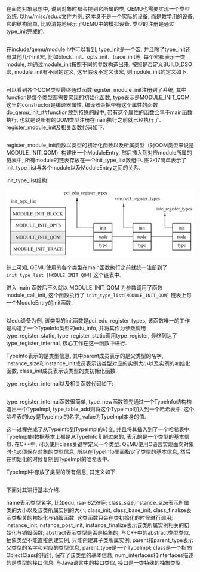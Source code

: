 
在面向对象思想中, 说到对象时都会提到它所属的类, QEMU也需要实现一个类型系统. 以hw/misc/edu.c文件为例, 这本身不是一个实际的设备, 而是教学用的设备, 它的结构简单, 比较清楚地展示了QEMU中的模拟设备. 类型的注册是通过type_init完成的.

```cpp

```

在include/qemu/module.h中可以看到, type_init是一个宏, 并且除了type_init还有其他几个init宏, 比如block_init、opts_init、trace_init等, 每个宏都表示一类module, 均通过module_init按照不同的参数构造出来. 按照是否定义BUILD_DSO宏, module_init有不同的定义, 这里假设不定义该宏, 则module_init的定义如下.

```cpp

```

可以看到各个QOM类型最终通过函数register_module_init注册到了系统, 其中function是每个类型都需要实现的初始化函数, type表示是MODULE_INIT_QOM. 这里的constructor是编译器属性, 编译器会把带有这个属性的函数do_qemu_init_##function放到特殊的段中, 带有这个属性的函数会早于main函数执行, 也就是说所有的QOM类型注册在main执行之前就已经执行了. register_module_init及相关函数代码如下.

```cpp

```

register_module_init函数以类型的初始化函数以及所属类型（对QOM类型来说是MODULE_INIT_QOM）构建出一个ModuleEntry, 然后插入到对应module所属的链表中, 所有module的链表存放在一个init_type_list数组中. 图2-17简单表示了init_type_list与各个module以及ModuleEntry之间的关系.

init_type_list结构:

![2024-06-23-00-02-31.png](./images/2024-06-23-00-02-31.png)

综上可知, QEMU使用的各个类型在main函数执行之前就统一注册到了 `init_type_list [MODULE_INIT_QOM]` 这个链表中.

进入 main 函数后不久就以 MODULE_INIT_QOM 为参数调用了函数 module_call_init, 这个函数执行了 `init_type_list[MODULE_INIT_QOM]` 链表上每一个ModuleEntry的init函数.

```cpp

```

以edu设备为例, 该类型的init函数是pci_edu_register_types, 该函数唯一的工作是构造了一个TypeInfo类型的edu_info, 并将其作为参数调用type_register_static, type_register_static调用type_register, 最终到达了type_register_internal, 核心工作在这一函数中进行.

TypeInfo表示的是类型信息, 其中parent成员表示的是父类型的名字, instance_size和instance_init成员表示该类型对应的实例大小以及实例的初始化函数, class_init成员表示该类型的类初始化函数.

type_register_internal以及相关函数代码如下:

```cpp

```

type_register_internal函数很简单, type_new函数首先通过一个TypeInfo结构构造出一个TypeImpl, type_table_add则将这个TypeImpl加入到一个哈希表中. 这个哈希表的key是TypeImpl的名字, value为TypeImpl本身的值.

这一过程完成了从TypeInfo到TypeImpl的转变, 并且将其插入到了一个哈希表中. TypeImpl的数据基本上都是从TypeInfo复制过来的, 表示的是一个类型的基本信息. 在C++中, 可以使用class关键字定义一个类型. QEMU使用C语言实现面向对象时也必须保存对象的类型信息, 所以在TypeInfo里面指定了类型的基本信息, 然后在初始化的时候复制到TypeImpl的哈希表中.

TypeImpl中存放了类型的所有信息, 其定义如下.

```cpp

```

下面对其进行基本介绍.

name表示类型名字, 比如edu, isa-i8259等; class_size,instance_size表示所属类的大小以及该类所属实例的大小; class_init, class_base_init, class_finalize表示类相关的初始化与销毁函数, 这类函数只会在类初始化的时候进行调用; instance_init,instance_post_init, instance_finalize表示该类所属实例相关的初始化与销毁函数; abstract表示类型是否是抽象的, 与C++中的abstract类型类似, 抽象类型不能直接创建实例, 只能创建其子类所属实例; parent和parent_type表示父类型的名字和对应的类型信息, parent_type是一个TypeImpl; class是一个指向ObjectClass的指针, 保存了该类型的基本信息; num_interfaces和interfaces描述的是类型的接口信息, 与Java语言中的接口类似, 接口是一类特殊的抽象类型.